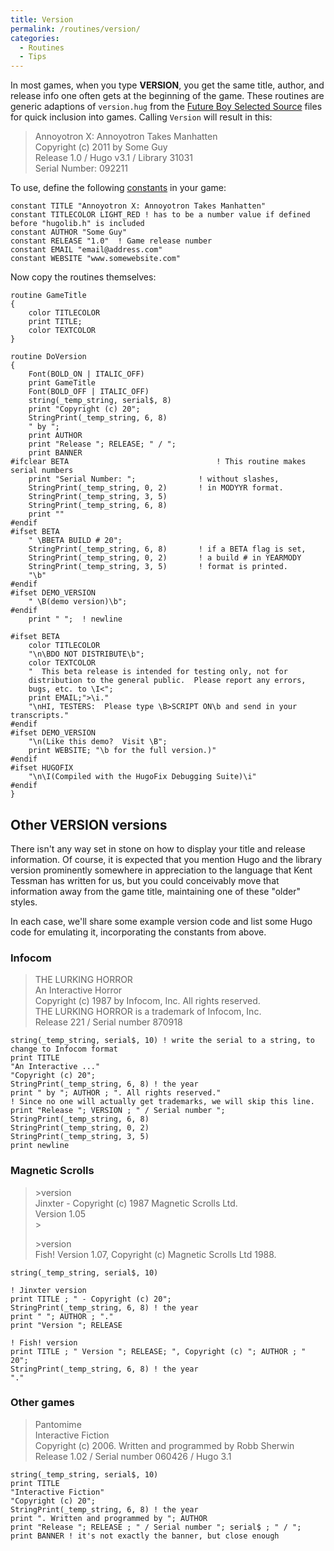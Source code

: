 ```yaml
---
title: Version
permalink: /routines/version/
categories: 
  - Routines
  - Tips
---
```


In most games, when you type **VERSION**, you get the same title,
author, and release info one often gets at the beginning of the game.
These routines are generic adaptions of `version.hug` from the [Future
Boy Selected Source](Future_Boy_Selected_Source_License)
files for quick inclusion into games. Calling `Version` will result in
this:

>Annoyotron X: Annoyotron Takes Manhatten  
>Copyright (c) 2011 by Some Guy  
>Release 1.0 / Hugo v3.1 / Library 31031  
>Serial Number: 092211

To use, define the following [constants](Constants) in your game:

    constant TITLE "Annoyotron X: Annoyotron Takes Manhatten"
    constant TITLECOLOR LIGHT_RED ! has to be a number value if defined before "hugolib.h" is included
    constant AUTHOR "Some Guy"
    constant RELEASE "1.0"  ! Game release number
    constant EMAIL "email@address.com"
    constant WEBSITE "www.somewebsite.com"

Now copy the routines themselves:

    routine GameTitle
    {
        color TITLECOLOR
        print TITLE;
        color TEXTCOLOR
    }

    routine DoVersion
    {
        Font(BOLD_ON | ITALIC_OFF)
        print GameTitle
        Font(BOLD_OFF | ITALIC_OFF)
        string(_temp_string, serial$, 8)
        print "Copyright (c) 20";
        StringPrint(_temp_string, 6, 8)
        " by ";
        print AUTHOR
        print "Release "; RELEASE; " / ";
        print BANNER
    #ifclear BETA                                 ! This routine makes serial numbers
        print "Serial Number: ";              ! without slashes,
        StringPrint(_temp_string, 0, 2)       ! in MODYYR format.
        StringPrint(_temp_string, 3, 5)
        StringPrint(_temp_string, 6, 8)
        print ""
    #endif
    #ifset BETA
        " \BBETA BUILD # 20";
        StringPrint(_temp_string, 6, 8)       ! if a BETA flag is set,
        StringPrint(_temp_string, 0, 2)       ! a build # in YEARMODY
        StringPrint(_temp_string, 3, 5)       ! format is printed.
        "\b"
    #endif
    #ifset DEMO_VERSION
        " \B(demo version)\b";
    #endif
        print " ";  ! newline

    #ifset BETA
        color TITLECOLOR
        "\n\BDO NOT DISTRIBUTE\b";
        color TEXTCOLOR
        "  This beta release is intended for testing only, not for
        distribution to the general public.  Please report any errors,
        bugs, etc. to \I<";
        print EMAIL;">\i."
        "\nHI, TESTERS:  Please type \B>SCRIPT ON\b and send in your transcripts."
    #endif
    #ifset DEMO_VERSION
        "\n(Like this demo?  Visit \B";
        print WEBSITE; "\b for the full version.)"
    #endif
    #ifset HUGOFIX
        "\n\I(Compiled with the HugoFix Debugging Suite)\i"
    #endif
    }

## Other VERSION versions

There isn't any way set in stone on how to display your title and
release information. Of course, it is expected that you mention Hugo and
the library version prominently somewhere in appreciation to the
language that Kent Tessman has written for us, but you could conceivably
move that information away from the game title, maintaining one of these
"older" styles.

In each case, we'll share some example version code and list some Hugo
code for emulating it, incorporating the constants from above.

### Infocom

>THE LURKING HORROR  
>An Interactive Horror  
>Copyright (c) 1987 by Infocom, Inc. All rights reserved.  
>THE LURKING HORROR is a trademark of Infocom, Inc.  
>Release 221 / Serial number 870918

    string(_temp_string, serial$, 10) ! write the serial to a string, to change to Infocom format
    print TITLE
    "An Interactive ..."
    "Copyright (c) 20";
    StringPrint(_temp_string, 6, 8) ! the year
    print " by "; AUTHOR ; ". All rights reserved."
    ! Since no one will actually get trademarks, we will skip this line.
    print "Release "; VERSION ; " / Serial number ";
    StringPrint(_temp_string, 6, 8)
    StringPrint(_temp_string, 0, 2)
    StringPrint(_temp_string, 3, 5)
    print newline

### Magnetic Scrolls

>&gt;version  
>Jinxter - Copyright (c) 1987 Magnetic Scrolls Ltd.  
>Version 1.05  
>&gt;
>
>&gt;version  
>Fish! Version 1.07, Copyright (c) Magnetic Scrolls Ltd 1988.

    string(_temp_string, serial$, 10)

    ! Jinxter version
    print TITLE ; " - Copyright (c) 20";
    StringPrint(_temp_string, 6, 8) ! the year
    print " "; AUTHOR ; "."
    print "Version "; RELEASE

    ! Fish! version
    print TITLE ; " Version "; RELEASE; ", Copyright (c) "; AUTHOR ; " 20";
    StringPrint(_temp_string, 6, 8) ! the year
    "."

### Other games

>Pantomime  
>Interactive Fiction  
>Copyright (c) 2006. Written and programmed by Robb Sherwin  
>Release 1.02 / Serial number 060426 / Hugo 3.1

    string(_temp_string, serial$, 10)
    print TITLE
    "Interactive Fiction"
    "Copyright (c) 20";
    StringPrint(_temp_string, 6, 8) ! the year
    print ". Written and programmed by "; AUTHOR
    print "Release "; RELEASE ; " / Serial number "; serial$ ; " / ";
    print BANNER ! it's not exactly the banner, but close enough
